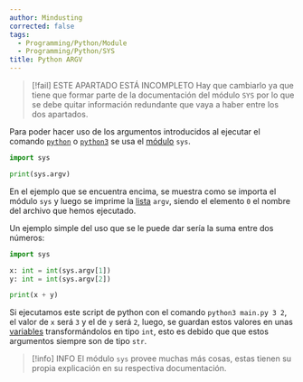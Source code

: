 ```yaml
---
author: Mindusting
corrected: false
tags:
  - Programming/Python/Module
  - Programming/Python/SYS
title: Python ARGV
---
```



> [!fail] ESTE APARTADO ESTÁ INCOMPLETO
> Hay que cambiarlo ya que tiene que formar parte de la documentación del módulo `SYS` por lo que se debe quitar información redundante que vaya a haber entre los dos apartados.

Para poder hacer uso de los argumentos introducidos al ejecutar el comando [`python`](py_files.md) o [`python3`](py_files.md) se usa el [módulo](py_module.md) `sys`.

```python
import sys

print(sys.argv)
```

En el ejemplo que se encuentra encima, se muestra como se importa el módulo `sys` y luego se imprime la [lista](py_list.md) `argv`, siendo el elemento `0` el nombre del archivo que hemos ejecutado.

Un ejemplo simple del uso que se le puede dar sería la suma entre dos números:

```python
import sys

x: int = int(sys.argv[1])
y: int = int(sys.argv[2])

print(x + y)
```

Si ejecutamos este script de python con el comando `python3 main.py 3 2`, el valor de `x` será `3` y el de `y` será `2`, luego, se guardan estos valores en unas [variables](py_variable.md) transformándolos en tipo `int`, esto es debido que que estos argumentos siempre son de tipo `str`.

> [!info] INFO
> El módulo `sys` provee muchas más cosas, estas tienen su propia explicación en su respectiva documentación.
